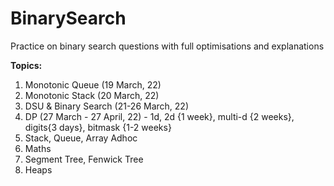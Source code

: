 # BinarySearch
Practice on binary search questions with full optimisations and explanations <br />

**Topics:**
1. Monotonic Queue (19 March, 22)
2. Monotonic Stack (20 March, 22)
3. DSU & Binary Search (21-26 March, 22)
4. DP (27 March - 27 April, 22) - 1d, 2d {1 week}, multi-d {2 weeks}, digits{3 days}, bitmask {1-2 weeks}
5. Stack, Queue, Array Adhoc
6. Maths
7. Segment Tree, Fenwick Tree
8. Heaps
